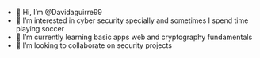 - 👋 Hi, I’m @Davidaguirre99
- 👀 I’m interested in cyber security specially and sometimes I spend time playing soccer
- 🌱 I’m currently learning basic apps web and cryptography fundamentals
- 💞️ I’m looking to collaborate on security projects

<!---
Davidaguirre99/Davidaguirre99 is a ✨ special ✨ repository because its `README.md` (this file) appears on your GitHub profile.
You can click the Preview link to take a look at your changes.
--->
